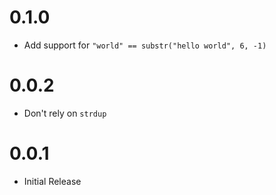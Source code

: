 
# 0.1.0

  * Add support for `"world" == substr("hello world", 6, -1)`

# 0.0.2

  * Don't rely on `strdup`

# 0.0.1

  * Initial Release
